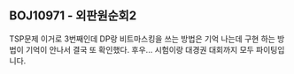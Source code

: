 ## BOJ10971 - 외판원순회2

TSP문제 이거로 3번째인데 DP랑 비트마스킹을 쓰는 방법은 기억 나는데 구현 하는 방법이 기억이 안나서 결국 또 확인했다. 후우... 시험이랑 대경권 대회까지 모두 파이팅입니다.